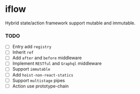 # iflow
Hybrid state/action framework support mutable and immutable.

### TODO
- [ ] Entry add `registry`
- [ ] Inherit `ref`
- [ ] Add `after` and `before` middleware
- [ ] Implement `RESTful` and `Graphql` middleware
- [ ] Support `immutable`
- [ ] Add `hoist-non-react-statics`
- [ ] Support `multistage` pipes
- [ ] Action use prototype-chain
